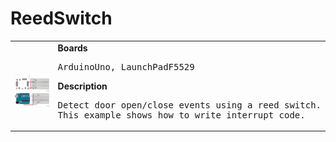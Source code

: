 # ReedSwitch
<table><tr>
<td>
<br><img src="ReedSwitch-LaunchPadF5529_bb.png" width=320px>
<br><img src="ReedSwitch_bb.png" width=320px>
</td>
<td>
<b>Boards</b><p><pre>ArduinoUno, LaunchPadF5529</pre></p>
<b>Description</b><p><pre>Detect door open/close events using a reed switch.
This example shows how to write interrupt code.
</pre></p>
</td>
</tr></table>

